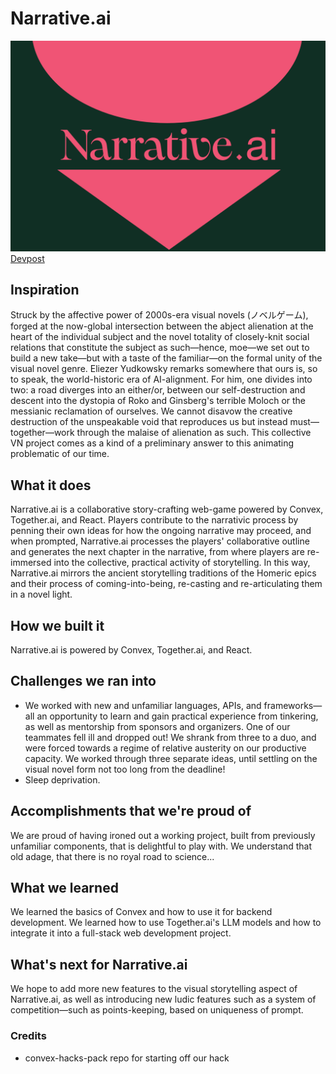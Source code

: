 # Narrative.ai

![Narrativeai](narrativeai.png)
[Devpost](https://devpost.com/software/narrative-ai)

## Inspiration

Struck by the affective power of 2000s-era visual novels (ノベルゲーム), forged at the now-global intersection between the abject alienation at the heart of the individual subject and the novel totality of closely-knit social relations that constitute the subject as such—hence, moe—we set out to build a new take—but with a taste of the familiar—on the formal unity of the visual novel genre. Eliezer Yudkowsky remarks somewhere that ours is, so to speak, the world-historic era of AI-alignment. For him, one divides into two: a road diverges into an either/or, between our self-destruction and descent into the dystopia of Roko and Ginsberg's terrible Moloch or the messianic reclamation of ourselves. We cannot disavow the creative destruction of the unspeakable void that reproduces us but instead must—together—work through the malaise of alienation as such. This collective VN project comes as a kind of a preliminary answer to this animating problematic of our time.

## What it does

Narrative.ai is a collaborative story-crafting web-game powered by Convex, Together.ai, and React. Players contribute to the narrativic process by penning their own ideas for how the ongoing narrative may proceed, and when prompted, Narrative.ai processes the players' collaborative outline and generates the next chapter in the narrative, from where players are re-immersed into the collective, practical activity of storytelling. In this way, Narrative.ai mirrors the ancient storytelling traditions of the Homeric epics and their process of coming-into-being, re-casting and re-articulating them in a novel light.

## How we built it

Narrative.ai is powered by Convex, Together.ai, and React.

## Challenges we ran into

- We worked with new and unfamiliar languages, APIs, and frameworks—all an opportunity to learn and gain practical experience from tinkering, as well as mentorship from sponsors and organizers.
One of our teammates fell ill and dropped out! We shrank from three to a duo, and were forced towards a regime of relative austerity on our productive capacity. We worked through three separate ideas, until settling on the visual novel form not too long from the deadline!
- Sleep deprivation.

## Accomplishments that we're proud of

We are proud of having ironed out a working project, built from previously unfamiliar components, that is delightful to play with. We understand that old adage, that there is no royal road to science...

## What we learned

We learned the basics of Convex and how to use it for backend development.
We learned how to use Together.ai's LLM models and how to integrate it into a full-stack web development project.


## What's next for Narrative.ai

We hope to add more new features to the visual storytelling aspect of Narrative.ai, as well as introducing new ludic features such as a system of competition—such as points-keeping, based on uniqueness of prompt.


### Credits
- convex-hacks-pack repo for starting off our hack
